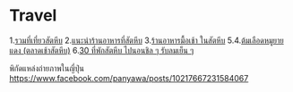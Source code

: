 # Travel

1.[รวมที่เที่ยวสัตหีบ](https://www.facebook.com/BoogieBug/posts/3465952153437624)
2.[แนะนำร้านอาหารที่สัตหีบ](https://pantip.com/topic/31806594)
3.[ร้านอาหารมื้อเช้า ในสัตหีบ](https://th.tripadvisor.com/Restaurants-g612389-zfp2-Sattahip_Chonburi_Province.html)
5.4.[ต้มเลือดหมูยายแดง (ตลาดเช้าสัตหีบ)](https://sbikeman.wordpress.com/2020/04/11/%E0%B8%95%E0%B9%89%E0%B8%A1%E0%B9%80%E0%B8%A5%E0%B8%B7%E0%B8%AD%E0%B8%94%E0%B8%AB%E0%B8%A1%E0%B8%B9%E0%B8%A2%E0%B8%B2%E0%B8%A2%E0%B9%81%E0%B8%94%E0%B8%87-%E0%B8%95%E0%B8%A5%E0%B8%B2%E0%B8%94%E0%B9%80/)
6.[30 ที่พักสัตหีบ ไปนอนชิล ๆ รับลมเย็น ๆ](https://travel.kapook.com/view63473.html)



พิกัดแหล่งถ่ายภาพในญี่ปุ่น
https://www.facebook.com/panyawa/posts/10217667231584067

###

